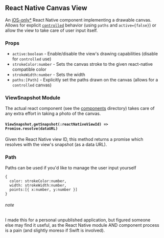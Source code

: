 ## React Native Canvas View

An [iOS-only*](#note) React Native component implementing a drawable canvas. Allows for
explicit [`controlled`](https://facebook.github.io/react/docs/forms.html#controlled-components)
behavior (using `paths` and `active={false}`) or allow the view to take care of
user input itself.

### Props
- `active:boolean` - Enable/disable the view's drawing capabilities (disable for `controlled` use)
- `strokeColor:number` - Sets the canvas stroke to the given react-native compatible color
- `strokeWidth:number` - Sets the width
- `paths:[Path]` - Explicitly set the paths drawn on the canvas (allows for a `controlled` canvas)

### ViewSnapshot Module
The actual react component (see the [components](components) directory) takes
care of any extra effort in taking a photo of the canvas.

#### `ViewSnapshot.getSnapshot(:reactNativeViewId) => Promise.resolve(dataURL)`
Given the React Native view ID, this method returns a promise which resolves
with the view's snapshot (as a data URL).

### Path
Paths can be used if you'd like to manage the user input yourself

```
{
  color: strokeColor:number,
  width: strokeWidth:number,
  points:[{ x:number, y:number }]
}
```

###### note
I made this for a personal unpublished application, but figured someone else may
find it useful, as the React Native module AND component process is a pain (and
slightly moreso if Swift is involved).
